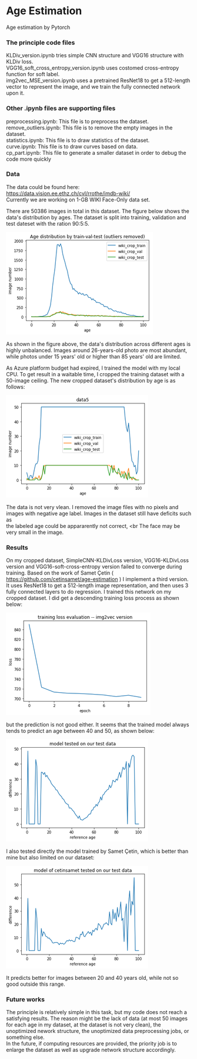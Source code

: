 # Age Estimation
Age estimation by Pytorch

### The principle code files
KLDiv_version.ipynb tries simple CNN structure and VGG16 structure with KLDiv loss. <br>
VGG16_soft_cross_entropy_version.ipynb uses costomed cross-entropy function for soft label.  <br>
img2vec_MSE_version.ipynb uses a pretrained ResNet18 to get a 512-length vector to represent the image, and we train the fully connected network upon it. 


### Other .ipynb files are supporting files
preprocessing.ipynb: This file is to preprocess the dataset. <br>
remove_outliers.ipynb: This file is to remove the empty images in the dataset. <br>
statistics.ipynb: This file is to draw statistics of the dataset. <br>
curve.ipynb: This file is to draw curves based on data. <br>
cp_part.ipynb: This file to generate a smaller dataset in order to debug the code more quickly <br>

### Data
The data could be found here: https://data.vision.ee.ethz.ch/cvl/rrothe/imdb-wiki/ <br>
Currently we are working on 1-GB WIKI Face-Only data set.

There are 50386 images in total in this dataset. The figure below shows the data's distribution by ages. The dataset is split into training, validation and test dateset with the ration 90:5:5. 

![alt text](https://github.com/map583-2019/AgeEstimation/blob/master/pictures/AgeDistribution.png)

As shown in the figure above, the data's distribution across different ages is highly unbalanced. Images around 26-years-old photo are most abundant, while photos under 15 years' old or higher than 85 years' old are limited. 

As Azure platform budget had expired, I trained the model with my local CPU. To get result in a waitable time, I cropped the training dataset with a 50-image ceiling. The new cropped dataset's distribution by age is as follows:

![alt text](https://github.com/map583-2019/AgeEstimation/blob/master/pictures/cropped_dataset_distribution.png)

The data is not very vlean. I removed the image files with no pixels and images with negative age label. Images in the dataset still have deficits such as <br>
  the labeled age could be appararently not correct, <br
  The face may be very small in the image. 


### Results
On my cropped dataset, SimpleCNN-KLDivLoss version, VGG16-KLDivLoss version and VGG16-soft-cross-entropy version failed to converge during training. 
Based on the work of Samet Çetin ( https://github.com/cetinsamet/age-estimation ) I implement a third version. It uses ResNet18 to get a 512-length image representation, and then uses 3 fully connected layers to do regression. I trained this network on my cropped dataset. I did get a descending training loss process as shown below:

![alt text](https://github.com/map583-2019/AgeEstimation/blob/master/pictures/training_loss_evaluation_img2vec.png)

but the prediction is not good either. It seems that the trained model always tends to predict an age between 40 and 50, as shown below:

![alt text](https://github.com/map583-2019/AgeEstimation/blob/master/pictures/test_cetinsamet_trained_on_limited_imdb_data.png)

I also tested directly the model trained by Samet Çetin, which is better than mine but also limited on our dataset: 

![alt text](https://github.com/map583-2019/AgeEstimation/blob/master/pictures/test_cetinsament.png)

It predicts better for images between 20 and 40 years old, while not so good outside this range. 

### Future works
The principle is relatively simple in this task, but my code does not reach a satisfying results. The reason might be the lack of data (at most 50 images for each age in my dataset, at the dataset is not very clean), the unoptimized nework structure, the unoptimized data preprocessing jobs, or something else. <br>
In the future, if computing resources are provided, the priority job is to enlarge the dataset as well as upgrade network structure accordingly. 